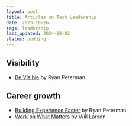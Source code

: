 ```yaml
---
layout: post
title: Articles on Tech Leadership
date: 2023-10-26
tags: leadership
last_updated: 2024-08-02
status: budding
---
```


## Visibility

* [Be Visible](https://www.developing.dev/p/be-visible) by Ryan Peterman

## Career growth

* [Building Experience Faster](https://www.developing.dev/p/building-experience-faster) by Ryan Peterman
* [Work on What Matters](https://staffeng.com/guides/work-on-what-matters/) by Will Larson